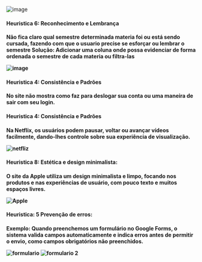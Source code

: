 ![image](https://github.com/BrunoHenriique/bertoti/assets/103460912/bf3bbd13-55dc-4449-aafd-b1d9006afdc7)


<h4>Heuristica 6: Reconhecimento e Lembrança<h4>

Não fica claro qual semestre determinada materia foi ou está sendo cursada, fazendo com que o usuario precise se esforçar ou lembrar o semestre
Solução: Adicionar uma coluna onde possa evidenciar de forma ordenada o semestre de cada materia ou filtra-las 



![image](https://github.com/BrunoHenriique/bertoti/assets/103460912/e2ff9598-cc95-415d-a1e9-62da55c40d50)

<h4>Heuristica 4: Consistência e Padrões<h4>

No site não mostra como faz para deslogar sua conta ou uma maneira de sair com seu login.

<h4>Heuristica 4: Consistência e Padrões<h4>
  
 Na Netflix, os usuários podem pausar, voltar ou avançar vídeos facilmente, dando-lhes controle sobre sua experiência de visualização.
 
![netfliz](https://github.com/BrunoHenriique/bertoti/assets/103460912/b96369f8-e2e4-44d6-8a5f-099a945beabb)

<h4>Heuristica 8: Estética e design minimalista:<h4>

O site da Apple utiliza um design minimalista e limpo, focando nos produtos e nas experiências de usuário, com pouco texto e muitos espaços livres.

![Apple](https://github.com/BrunoHenriique/bertoti/assets/103460912/001c0252-d0bd-477e-bffa-1f413f1709e9)


<h4>Heuristica: 5 Prevenção de erros:<h4>

Exemplo: Quando preenchemos um formulário no Google Forms, o sistema valida campos automaticamente e indica erros antes de permitir o envio, como campos obrigatórios não preenchidos.


![formulario](https://github.com/BrunoHenriique/bertoti/assets/103460912/2e341f4c-e829-4b4d-9167-9f43e5bfa2bb)
![formulario 2](https://github.com/BrunoHenriique/bertoti/assets/103460912/c10b0af6-86eb-4f74-99ac-d3d57626dd7c)

